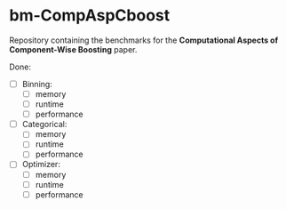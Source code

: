 # bm-CompAspCboost

Repository containing the benchmarks for the __Computational Aspects of Component-Wise Boosting__ paper.

Done:
- [ ] Binning:
  - [ ] memory
  - [ ] runtime
  - [ ] performance

- [ ] Categorical:
  - [ ] memory
  - [ ] runtime
  - [ ] performance
  
- [ ] Optimizer:
  - [ ] memory
  - [ ] runtime
  - [ ] performance
